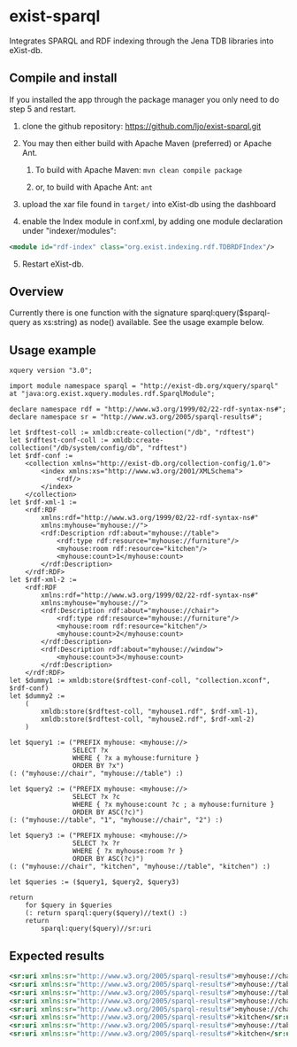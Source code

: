 # exist-sparql

Integrates SPARQL and RDF indexing through the Jena TDB libraries into eXist-db.

## Compile and install
If you installed the app through the package manager you only need to do step 5 and restart.

1. clone the github repository: https://github.com/ljo/exist-sparql.git

2. You may then either build with Apache Maven (preferred) or Apache Ant.

    1. To build with Apache Maven: `mvn clean compile package`

    2. or, to build with Apache Ant: `ant`

3. upload the xar file found in `target/` into eXist-db using the dashboard

4. enable the Index module in conf.xml, by adding one module declaration under "indexer/modules":
```xml
<module id="rdf-index" class="org.exist.indexing.rdf.TDBRDFIndex"/>
```

5. Restart eXist-db.


## Overview
Currently there is one function with the signature sparql:query($sparql-query as xs:string) as node() available. See the usage example below.

## Usage example

```xquery
xquery version "3.0";

import module namespace sparql = "http://exist-db.org/xquery/sparql" at "java:org.exist.xquery.modules.rdf.SparqlModule";

declare namespace rdf = "http://www.w3.org/1999/02/22-rdf-syntax-ns#";
declare namespace sr = "http://www.w3.org/2005/sparql-results#";

let $rdftest-coll := xmldb:create-collection("/db", "rdftest")
let $rdftest-conf-coll := xmldb:create-collection("/db/system/config/db", "rdftest")
let $rdf-conf :=
    <collection xmlns="http://exist-db.org/collection-config/1.0">
        <index xmlns:xs="http://www.w3.org/2001/XMLSchema">
            <rdf/>
        </index>
    </collection>
let $rdf-xml-1 :=
    <rdf:RDF
        xmlns:rdf="http://www.w3.org/1999/02/22-rdf-syntax-ns#"
        xmlns:myhouse="myhouse://">
        <rdf:Description rdf:about="myhouse://table">
            <rdf:type rdf:resource="myhouse://furniture"/>
            <myhouse:room rdf:resource="kitchen"/>
            <myhouse:count>1</myhouse:count>
        </rdf:Description>
    </rdf:RDF>
let $rdf-xml-2 :=
    <rdf:RDF
        xmlns:rdf="http://www.w3.org/1999/02/22-rdf-syntax-ns#"
        xmlns:myhouse="myhouse://">
        <rdf:Description rdf:about="myhouse://chair">
            <rdf:type rdf:resource="myhouse://furniture"/>
            <myhouse:room rdf:resource="kitchen"/>
            <myhouse:count>2</myhouse:count>
        </rdf:Description>
        <rdf:Description rdf:about="myhouse://window">
            <myhouse:count>3</myhouse:count>
        </rdf:Description>
    </rdf:RDF>
let $dummy1 := xmldb:store($rdftest-conf-coll, "collection.xconf", $rdf-conf)
let $dummy2 := 
    (
        xmldb:store($rdftest-coll, "myhouse1.rdf", $rdf-xml-1),
        xmldb:store($rdftest-coll, "myhouse2.rdf", $rdf-xml-2)
    )

let $query1 := ("PREFIX myhouse: <myhouse://>
                SELECT ?x
                WHERE { ?x a myhouse:furniture }
                ORDER BY ?x")
(: ("myhouse://chair", "myhouse://table") :)

let $query2 := ("PREFIX myhouse: <myhouse://>
                SELECT ?x ?c
                WHERE { ?x myhouse:count ?c ; a myhouse:furniture }
                ORDER BY ASC(?c)")
(: ("myhouse://table", "1", "myhouse://chair", "2") :)

let $query3 := ("PREFIX myhouse: <myhouse://>
                SELECT ?x ?r
                WHERE { ?x myhouse:room ?r }
                ORDER BY ASC(?c)")
(: ("myhouse://chair", "kitchen", "myhouse://table", "kitchen") :)

let $queries := ($query1, $query2, $query3)

return
    for $query in $queries
    (: return sparql:query($query)//text() :)
    return
        sparql:query($query)//sr:uri
```

## Expected results

```xml
<sr:uri xmlns:sr="http://www.w3.org/2005/sparql-results#">myhouse://chair</sr:uri>
<sr:uri xmlns:sr="http://www.w3.org/2005/sparql-results#">myhouse://table</sr:uri>
<sr:uri xmlns:sr="http://www.w3.org/2005/sparql-results#">myhouse://table</sr:uri>
<sr:uri xmlns:sr="http://www.w3.org/2005/sparql-results#">myhouse://chair</sr:uri>
<sr:uri xmlns:sr="http://www.w3.org/2005/sparql-results#">myhouse://chair</sr:uri>
<sr:uri xmlns:sr="http://www.w3.org/2005/sparql-results#">kitchen</sr:uri>
<sr:uri xmlns:sr="http://www.w3.org/2005/sparql-results#">myhouse://table</sr:uri>
<sr:uri xmlns:sr="http://www.w3.org/2005/sparql-results#">kitchen</sr:uri>
```
